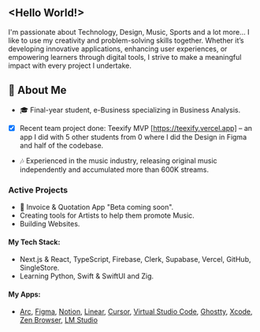 ## <Hello World!>
I'm passionate about Technology, Design, Music, Sports and a lot more...
I like to use my creativity and problem-solving skills together. Whether it’s developing innovative applications, enhancing user experiences, or empowering learners through digital tools, I strive to make a meaningful impact with every project I undertake.

## 💼 About Me
- 🎓 Final-year student, e-Business specializing in Business Analysis.
- [x] Recent team project done: Teexify MVP [https://teexify.vercel.app] – an app I did with 5 other students from 0 where I did the Design in Figma and half of the codebase.
- 🎶 Experienced in the music industry, releasing original music independently and accumulated more than 600K streams.
### Active Projects
- 📄 Invoice & Quotation App "Beta coming soon".
- Creating tools for Artists to help them promote Music.
- Building Websites.
#### My Tech Stack:
- Next.js & React, TypeScript, Firebase, Clerk, Supabase, Vercel, GitHub, SingleStore.
- Learning Python, Swift & SwiftUI and Zig.
#### My Apps:
- [Arc](https://arc.net), [Figma](https://figma.com), [Notion](https://notion.so), [Linear](https://linear.app), [Cursor](https://cursor.so), [Virtual Studio Code](https://code.visualstudio.com), [Ghostty](https://ghostty.org), [Xcode](https://developer.apple.com/xcode), [Zen Browser](https://zen-browser.app), [LM Studio](https://lmstudio.ai)
